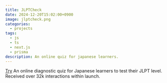 ```yaml
---
title: JLPTCheck
date: 2024-12-20T15:02:00+0900
image: jlptcheck.png
categories:
  - projects
tags:
  - js
  - ts
  - next.js
  - prisma
description: An online quiz for japanese learners.
---
```

[Try](jlptcheck.com)
An online diagnostic quiz for Japanese learners to test their JLPT level. Received over 32k interactions within launch.
